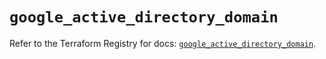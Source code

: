 # `google_active_directory_domain`

Refer to the Terraform Registry for docs: [`google_active_directory_domain`](https://registry.terraform.io/providers/hashicorp/google/5.29.0/docs/resources/active_directory_domain).
